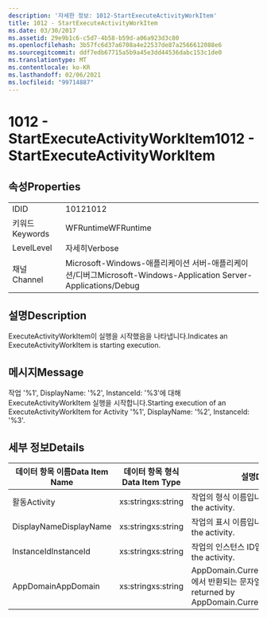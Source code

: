 ```yaml
---
description: '자세한 정보: 1012-StartExecuteActivityWorkItem'
title: 1012 - StartExecuteActivityWorkItem
ms.date: 03/30/2017
ms.assetid: 29e9b1c6-c5d7-4b58-b59d-a06a923d3c80
ms.openlocfilehash: 3b57fc6d37a6708a4e22537de87a2566612088e6
ms.sourcegitcommit: ddf7edb67715a5b9a45e3dd44536dabc153c1de0
ms.translationtype: MT
ms.contentlocale: ko-KR
ms.lasthandoff: 02/06/2021
ms.locfileid: "99714887"
---
```

# <a name="1012---startexecuteactivityworkitem"></a><span data-ttu-id="73373-103">1012 - StartExecuteActivityWorkItem</span><span class="sxs-lookup"><span data-stu-id="73373-103">1012 - StartExecuteActivityWorkItem</span></span>

## <a name="properties"></a><span data-ttu-id="73373-104">속성</span><span class="sxs-lookup"><span data-stu-id="73373-104">Properties</span></span>  
  
|||  
|-|-|  
|<span data-ttu-id="73373-105">ID</span><span class="sxs-lookup"><span data-stu-id="73373-105">ID</span></span>|<span data-ttu-id="73373-106">1012</span><span class="sxs-lookup"><span data-stu-id="73373-106">1012</span></span>|  
|<span data-ttu-id="73373-107">키워드</span><span class="sxs-lookup"><span data-stu-id="73373-107">Keywords</span></span>|<span data-ttu-id="73373-108">WFRuntime</span><span class="sxs-lookup"><span data-stu-id="73373-108">WFRuntime</span></span>|  
|<span data-ttu-id="73373-109">Level</span><span class="sxs-lookup"><span data-stu-id="73373-109">Level</span></span>|<span data-ttu-id="73373-110">자세히</span><span class="sxs-lookup"><span data-stu-id="73373-110">Verbose</span></span>|  
|<span data-ttu-id="73373-111">채널</span><span class="sxs-lookup"><span data-stu-id="73373-111">Channel</span></span>|<span data-ttu-id="73373-112">Microsoft-Windows-애플리케이션 서버-애플리케이션/디버그</span><span class="sxs-lookup"><span data-stu-id="73373-112">Microsoft-Windows-Application Server-Applications/Debug</span></span>|  
  
## <a name="description"></a><span data-ttu-id="73373-113">설명</span><span class="sxs-lookup"><span data-stu-id="73373-113">Description</span></span>  

 <span data-ttu-id="73373-114">ExecuteActivityWorkItem이 실행을 시작했음을 나타냅니다.</span><span class="sxs-lookup"><span data-stu-id="73373-114">Indicates an ExecuteActivityWorkItem is starting execution.</span></span>  
  
## <a name="message"></a><span data-ttu-id="73373-115">메시지</span><span class="sxs-lookup"><span data-stu-id="73373-115">Message</span></span>  

 <span data-ttu-id="73373-116">작업 '%1', DisplayName: '%2', InstanceId: '%3'에 대해 ExecuteActivityWorkItem 실행을 시작합니다.</span><span class="sxs-lookup"><span data-stu-id="73373-116">Starting execution of an ExecuteActivityWorkItem for Activity '%1', DisplayName: '%2', InstanceId: '%3'.</span></span>  
  
## <a name="details"></a><span data-ttu-id="73373-117">세부 정보</span><span class="sxs-lookup"><span data-stu-id="73373-117">Details</span></span>  
  
|<span data-ttu-id="73373-118">데이터 항목 이름</span><span class="sxs-lookup"><span data-stu-id="73373-118">Data Item Name</span></span>|<span data-ttu-id="73373-119">데이터 항목 형식</span><span class="sxs-lookup"><span data-stu-id="73373-119">Data Item Type</span></span>|<span data-ttu-id="73373-120">설명</span><span class="sxs-lookup"><span data-stu-id="73373-120">Description</span></span>|  
|--------------------|--------------------|-----------------|  
|<span data-ttu-id="73373-121">활동</span><span class="sxs-lookup"><span data-stu-id="73373-121">Activity</span></span>|<span data-ttu-id="73373-122">xs:string</span><span class="sxs-lookup"><span data-stu-id="73373-122">xs:string</span></span>|<span data-ttu-id="73373-123">작업의 형식 이름입니다.</span><span class="sxs-lookup"><span data-stu-id="73373-123">The type name of the activity.</span></span>|  
|<span data-ttu-id="73373-124">DisplayName</span><span class="sxs-lookup"><span data-stu-id="73373-124">DisplayName</span></span>|<span data-ttu-id="73373-125">xs:string</span><span class="sxs-lookup"><span data-stu-id="73373-125">xs:string</span></span>|<span data-ttu-id="73373-126">작업의 표시 이름입니다.</span><span class="sxs-lookup"><span data-stu-id="73373-126">The display name of the activity.</span></span>|  
|<span data-ttu-id="73373-127">InstanceId</span><span class="sxs-lookup"><span data-stu-id="73373-127">InstanceId</span></span>|<span data-ttu-id="73373-128">xs:string</span><span class="sxs-lookup"><span data-stu-id="73373-128">xs:string</span></span>|<span data-ttu-id="73373-129">작업의 인스턴스 ID입니다.</span><span class="sxs-lookup"><span data-stu-id="73373-129">The instance id of the activity.</span></span>|  
|<span data-ttu-id="73373-130">AppDomain</span><span class="sxs-lookup"><span data-stu-id="73373-130">AppDomain</span></span>|<span data-ttu-id="73373-131">xs:string</span><span class="sxs-lookup"><span data-stu-id="73373-131">xs:string</span></span>|<span data-ttu-id="73373-132">AppDomain.CurrentDomain.FriendlyName에서 반환되는 문자열입니다.</span><span class="sxs-lookup"><span data-stu-id="73373-132">The string returned by AppDomain.CurrentDomain.FriendlyName.</span></span>|
